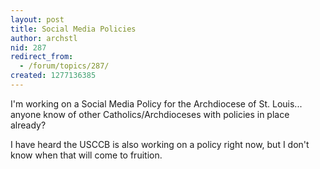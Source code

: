 ```yaml
---
layout: post
title: Social Media Policies
author: archstl
nid: 287
redirect_from:
  - /forum/topics/287/
created: 1277136385
---
```

<p>I&#39;m working on a Social Media Policy for the Archdiocese of St. Louis... anyone know of other Catholics/Archdioceses with policies in place already?</p>
<p>I have heard the USCCB is also working on a policy right now, but I don&#39;t know when that will come to fruition.</p>
